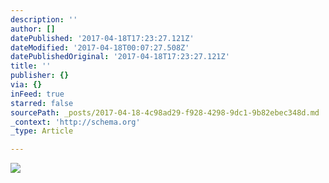 ```yaml
---
description: ''
author: []
datePublished: '2017-04-18T17:23:27.121Z'
dateModified: '2017-04-18T00:07:27.508Z'
datePublishedOriginal: '2017-04-18T17:23:27.121Z'
title: ''
publisher: {}
via: {}
inFeed: true
starred: false
sourcePath: _posts/2017-04-18-4c98ad29-f928-4298-9dc1-9b82ebec348d.md
_context: 'http://schema.org'
_type: Article

---
```

![](https://the-grid-user-content.s3-us-west-2.amazonaws.com/90914a2f-225e-44c6-94fb-914e25a3ade0.jpg)